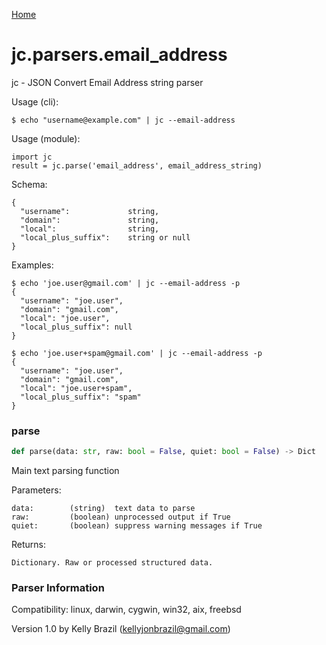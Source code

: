 [Home](https://kellyjonbrazil.github.io/jc/)
<a id="jc.parsers.email_address"></a>

# jc.parsers.email\_address

jc - JSON Convert Email Address string parser

Usage (cli):

    $ echo "username@example.com" | jc --email-address

Usage (module):

    import jc
    result = jc.parse('email_address', email_address_string)

Schema:

    {
      "username":             string,
      "domain":               string,
      "local":                string,
      "local_plus_suffix":    string or null
    }

Examples:

    $ echo 'joe.user@gmail.com' | jc --email-address -p
    {
      "username": "joe.user",
      "domain": "gmail.com",
      "local": "joe.user",
      "local_plus_suffix": null
    }

    $ echo 'joe.user+spam@gmail.com' | jc --email-address -p
    {
      "username": "joe.user",
      "domain": "gmail.com",
      "local": "joe.user+spam",
      "local_plus_suffix": "spam"
    }

<a id="jc.parsers.email_address.parse"></a>

### parse

```python
def parse(data: str, raw: bool = False, quiet: bool = False) -> Dict
```

Main text parsing function

Parameters:

    data:        (string)  text data to parse
    raw:         (boolean) unprocessed output if True
    quiet:       (boolean) suppress warning messages if True

Returns:

    Dictionary. Raw or processed structured data.

### Parser Information
Compatibility:  linux, darwin, cygwin, win32, aix, freebsd

Version 1.0 by Kelly Brazil (kellyjonbrazil@gmail.com)

